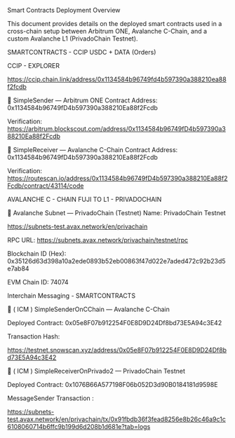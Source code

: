 Smart Contracts Deployment Overview

This document provides details on the deployed smart contracts used in a cross-chain setup between Arbitrum ONE, Avalanche C-Chain, and a custom Avalanche L1 (PrivadoChain Testnet).

SMARTCONTRACTS - CCIP USDC + DATA (Orders)

CCIP - EXPLORER

https://ccip.chain.link/address/0x1134584b96749fd4b597390a388210ea88f2fcdb

🔹 SimpleSender — Arbitrum ONE
Contract Address: 0x1134584b96749fD4b597390a388210Ea88f2Fcdb

Verification: https://arbitrum.blockscout.com/address/0x1134584b96749fD4b597390a388210Ea88f2Fcdb



🔹 SimpleReceiver — Avalanche C-Chain
Contract Address: 0x1134584b96749fD4b597390a388210Ea88f2Fcdb

Verification: https://routescan.io/address/0x1134584b96749fD4b597390a388210Ea88f2Fcdb/contract/43114/code

AVALANCHE  C - CHAIN FUJI  TO  L1 - PRIVADOCHAIN

🔹 Avalanche Subnet — PrivadoChain (Testnet)
Name: PrivadoChain Testnet

https://subnets-test.avax.network/en/privachain

RPC URL: https://subnets.avax.network/privachain/testnet/rpc

Blockchain ID (Hex): 0x35126d63d398a10a2ede0893b52eb00863f47d022e7aded472c92b23d5e7ab84

EVM Chain ID: 74074

Interchain Messaging - SMARTCONTRACTS 

🔹 ( ICM ) SimpleSenderOnCChain — Avalanche C-Chain


Deployed Contract: 0x05e8F07b912254F0E8D9D24Df8bd73E5A94c3E42

Transaction Hash:

https://testnet.snowscan.xyz/address/0x05e8F07b912254F0E8D9D24Df8bd73E5A94c3E42

🔹 ( ICM ) SimpleReceiverOnPrivado2 — PrivadoChain Testnet

Deployed Contract: 0x1076B66A577198F06b052D3d90B0184181d9598E

MessageSender Transaction : 

https://subnets-test.avax.network/en/privachain/tx/0x91fbdb36f3fead8256e8b26c46a9c1c6108060714b6ffc9b199d6d208b1d681e?tab=logs

